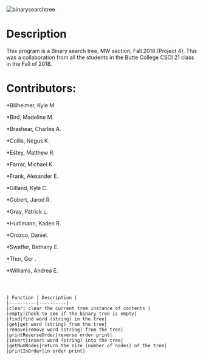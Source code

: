 ![binarysearchtree](https://user-images.githubusercontent.com/35749270/49767102-1ef82500-fc8c-11e8-8854-abf01523b79e.png)

# Description
This program is a Binary search tree, MW section, Fall 2018 (Project 4). This was a collaboration from all the students in the Butte College CSCI 21 class in the Fall of 2018.

# Contributors:
*Billheimer, Kyle M. 

*Bird, Madeline M.  

*Brashear, Charles A.  

*Collis, Negus K.  

*Estey, Matthew R.  

*Farrar, Michael K.  

*Frank, Alexander E.  

*Gilland, Kyle C.  

*Gobert, Jarod R.  

*Gray, Patrick L.  

*Hurlimann, Kaden R.  

*Orozco, Daniel.  

*Swaffer, Bethany E.  

*Thor, Ger . 

*Williams, Andrea E.
 ```
 
 
 
 | Function | Description |
|----------|----------|
|clear| clear the current tree instance of contents | 
|empty|check to see if the binary tree is empty| 
|find|find word (string) in the tree| 
|get|get word (string) from the tree| 
|remove|remove word (string) from the tree| 
 |printReverseOrder|reverse order print| 
 |insert|insert word (string) into the tree| 
 |getNumNodes|return the size (number of nodes) of the tree| 
 |printInOrder|in order print| 


